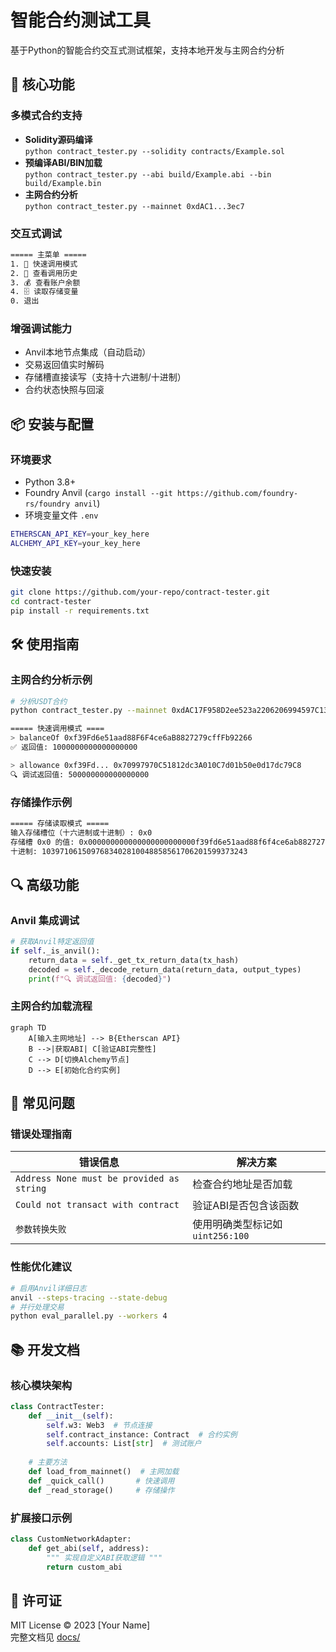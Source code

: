 # 智能合约测试工具

基于Python的智能合约交互式测试框架，支持本地开发与主网合约分析

## 🚀 核心功能

### 多模式合约支持
- **Solidity源码编译**  
  `python contract_tester.py --solidity contracts/Example.sol`
- **预编译ABI/BIN加载**  
  `python contract_tester.py --abi build/Example.abi --bin build/Example.bin`
- **主网合约分析**  
  `python contract_tester.py --mainnet 0xdAC1...3ec7`

### 交互式调试
```bash
===== 主菜单 =====
1. 🚀 快速调用模式
2. 📜 查看调用历史  
3. 💰 查看账户余额
4. 🗄️ 读取存储变量
0. 退出
```

### 增强调试能力
- Anvil本地节点集成（自动启动）
- 交易返回值实时解码
- 存储槽直接读写（支持十六进制/十进制）
- 合约状态快照与回滚

## 📦 安装与配置

### 环境要求
- Python 3.8+
- Foundry Anvil (`cargo install --git https://github.com/foundry-rs/foundry anvil`)
- 环境变量文件 `.env`
```bash
ETHERSCAN_API_KEY=your_key_here
ALCHEMY_API_KEY=your_key_here
```

### 快速安装
```bash
git clone https://github.com/your-repo/contract-tester.git
cd contract-tester
pip install -r requirements.txt
```

## 🛠️ 使用指南

### 主网合约分析示例
```bash
# 分析USDT合约
python contract_tester.py --mainnet 0xdAC17F958D2ee523a2206206994597C13D831ec7 --interactive

===== 快速调用模式 ====
> balanceOf 0xf39Fd6e51aad88F6F4ce6aB8827279cffFb92266
✅ 返回值: 1000000000000000000

> allowance 0xf39Fd... 0x70997970C51812dc3A010C7d01b50e0d17dc79C8
🔍 调试返回值: 500000000000000000
```

### 存储操作示例
```bash
===== 存储读取模式 =====
输入存储槽位（十六进制或十进制）: 0x0
存储槽 0x0 的值: 0x000000000000000000000000f39fd6e51aad88f6f4ce6ab8827279cfffb92266
十进制: 1039710615097683402810048858561706201599373243
```

## 🔍 高级功能

### Anvil 集成调试
```python
# 获取Anvil特定返回值
if self._is_anvil():
    return_data = self._get_tx_return_data(tx_hash)
    decoded = self._decode_return_data(return_data, output_types)
    print(f"🔍 调试返回值: {decoded}")
```

### 主网合约加载流程
```mermaid
graph TD
    A[输入主网地址] --> B{Etherscan API}
    B -->|获取ABI| C[验证ABI完整性]
    C --> D[切换Alchemy节点]
    D --> E[初始化合约实例]
```

## 🚨 常见问题

### 错误处理指南
| 错误信息 | 解决方案 |
|---------|----------|
| `Address None must be provided as string` | 检查合约地址是否加载 |
| `Could not transact with contract` | 验证ABI是否包含该函数 |
| `参数转换失败` | 使用明确类型标记如`uint256:100` |

### 性能优化建议
```bash
# 启用Anvil详细日志
anvil --steps-tracing --state-debug
# 并行处理交易
python eval_parallel.py --workers 4
```

## 📚 开发文档

### 核心模块架构
```python
class ContractTester:
    def __init__(self):
        self.w3: Web3  # 节点连接
        self.contract_instance: Contract  # 合约实例
        self.accounts: List[str]  # 测试账户
        
    # 主要方法
    def load_from_mainnet()  # 主网加载
    def _quick_call()       # 快速调用
    def _read_storage()     # 存储操作
```

### 扩展接口示例
```python
class CustomNetworkAdapter:
    def get_abi(self, address):
        """ 实现自定义ABI获取逻辑 """
        return custom_abi
```

## 📜 许可证
MIT License © 2023 [Your Name]  
完整文档见 [docs/](docs/)
